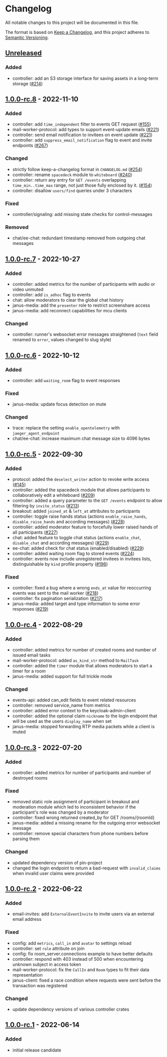 # Changelog

All notable changes to this project will be documented in this file.

The format is based on [Keep a Changelog](https://keepachangelog.com/en/1.0.0/),
and this project adheres to [Semantic Versioning](https://semver.org/spec/v2.0.0.html).

## [Unreleased]

### Added

- controller: add an S3 storage interface for saving assets in a long-term storage ([#214](https://git.heinlein-video.de/heinlein-video/k3k-controller/-/issues/214))

## [1.0.0-rc.8] - 2022-11-10

### Added

- controller: add `time_independent` filter to events GET request ([#155](https://git.heinlein-video.de/heinlein-video/k3k-controller/-/issues/155))
- mail-worker-protocol: add types to support event-update emails ([#221](https://git.heinlein-video.de/heinlein-video/k3k-controller/-/issues/221))
- controller: send email notification to invitees on event update ([#221](https://git.heinlein-video.de/heinlein-video/k3k-controller/-/issues/221))
- controller: add `suppress_email_notification` flag to event and invite endpoints ([#267](https://git.heinlein-video.de/heinlein-video/k3k-controller/-/issues/267))

### Changed

- strictly follow keep-a-changelog format in `CHANGELOG.md` ([#254](https://git.heinlein-video.de/heinlein-video/k3k-controller/-/issues/254))
- controller: rename `spacedeck` module to `whiteboard` ([#240](https://git.heinlein-video.de/heinlein-video/k3k-controller/-/issues/240))
- controller: return any entry for `GET /events` overlapping `time_min..time_max` range, not just those fully enclosed by it. ([#154](https://git.heinlein-video.de/heinlein-video/k3k-controller/-/issues/154))
- controller: disallow `users/find` queries under 3 characters

### Fixed

- controller/signaling: add missing state checks for control-messages

### Removed

- chat/ee-chat: redundant timestamp removed from outgoing chat messages

## [1.0.0-rc.7] - 2022-10-27

### Added

- controller: added metrics for the number of participants with audio or video unmuted
- controller: add `is_adhoc` flag to events
- chat: allow moderators to clear the global chat history
- janus-media: add the `presenter` role to restrict screenshare access
- janus-media: add reconnect capabilities for mcu clients

### Changed

- controller: runner's websocket error messages straightened (`text` field renamed to `error`, values changed to slug style)

## [1.0.0-rc.6] - 2022-10-12

### Added

- controller: add `waiting_room` flag to event responses

### Fixed

- janus-media: update focus detection on mute

### Changed

- trace: replace the setting `enable_opentelemetry` with `jaeger_agent_endpoint`
- chat/ee-chat: increase maximum chat message size to 4096 bytes

## [1.0.0-rc.5] - 2022-09-30

### Added

- protocol: added the `deselect_writer` action to revoke write access ([#145](https://git.heinlein-video.de/heinlein-video/k3k-controller/-/issues/145))
- controller: added the spacedeck module that allows participants to collaboratively edit a whiteboard ([#209](https://git.heinlein-video.de/heinlein-video/k3k-controller/-/issues/209))
- controller: added a query parameter to the `GET /events` endpoint to allow filtering by `invite_status` ([#213](https://git.heinlein-video.de/heinlein-video/k3k-controller/-/issues/213))
- breakout: added `joined_at` & `left_at` attributes to participants
- controller: toggle raise hands status (actions `enable_raise_hands`, `disable_raise_hands` and according messages) ([#228](https://git.heinlein-video.de/heinlein-video/k3k-controller/-/issues/228))
- controller: added moderator feature to forcefully lower raised hands of all participants ([#227](https://git.heinlein-video.de/heinlein-video/k3k-controller/-/issues/227))
- chat: added feature to toggle chat status (actions `enable_chat`, `disable_chat` and according messages) ([#229](https://git.heinlein-video.de/heinlein-video/k3k-controller/-/issues/229))
- ee-chat: added check for chat status (enabled/disabled) ([#229](https://git.heinlein-video.de/heinlein-video/k3k-controller/-/issues/229))
- controller: added waiting room flag to stored events ([#224](https://git.heinlein-video.de/heinlein-video/k3k-controller/-/issues/224))
- controller: events now include unregistered invitees in invitees lists, distinguishable by `kind` profile property ([#196](https://git.heinlein-video.de/heinlein-video/k3k-controller/-/issues/196))

### Fixed

- controller: fixed a bug where a wrong `ends_at` value for reoccurring events was sent to the mail worker ([#218](https://git.heinlein-video.de/heinlein-video/k3k-controller/-/issues/218))
- controller: fix pagination serialization ([#217](https://git.heinlein-video.de/heinlein-video/k3k-controller/-/issues/217))
- janus-media: added target and type information to some error responses ([#219](https://git.heinlein-video.de/heinlein-video/k3k-controller/-/issues/219))

## [1.0.0-rc.4] - 2022-08-29

### Added

- controller: added metrics for number of created rooms and number of issued email tasks
- mail-worker-protocol: added `as_kind_str` method to `MailTask`
- controller: added the `timer` module that allows moderators to start a timer for a room
- janus-media: added support for full trickle mode

### Changed

- events-api: added can_edit fields to event related resources
- controller: removed service_name from metrics
- controller: added error context to the keycloak-admin-client
- controller: added the optional claim `nickname` to the login endpoint that will be used as the users `display_name` when set
- janus-media: stopped forwarding RTP media packets while a client is muted

## [1.0.0-rc.3] - 2022-07-20

### Added

- controller: added metrics for number of participants and number of destroyed rooms

### Fixed

- removed static role assignment of participant in breakout and moderation module which led to inconsistent behavior if the participant's role was changed by a moderator
- controller: fixed wrong returned created_by for GET /rooms/{roomId}
- janus-media: added a missing rename for the outgoing error websocket message
- controller: remove special characters from phone numbers before parsing them

### Changed

- updated dependency version of pin-project
- changed the login endpoint to return a bad-request with `invalid_claims` when invalid user claims were provided

## [1.0.0-rc.2] - 2022-06-22

### Added

- email-invites: add `ExternalEventInvite` to invite users via an external email address

### Fixed

- config: add `metrics`, `call_in` and `avatar` to settings reload
- controller: set `role` attribute on join
- config: fix room_server.connections example to have better defaults
- controller: respond with 403 instead of 500 when encountering unknown subject in access token
- mail-worker-protocol: fix the `CallIn` and `Room` types to fit their data representation
- janus-client: fixed a race condition where requests were sent before the transaction was registered

### Changed

- update dependency versions of various controller crates

## [1.0.0-rc.1] - 2022-06-14

### Added

- initial release candidate

[Unreleased]: https://git.heinlein-video.de/heinlein-video/k3k-controller/-/compare/v1.0.0-rc.8...main
[1.0.0-rc.8]: https://git.heinlein-video.de/heinlein-video/k3k-controller/-/compare/v1.0.0-rc.7...v1.0.0-rc.8
[1.0.0-rc.7]: https://git.heinlein-video.de/heinlein-video/k3k-controller/-/compare/v1.0.0-rc.6...v1.0.0-rc.7
[1.0.0-rc.6]: https://git.heinlein-video.de/heinlein-video/k3k-controller/-/compare/v1.0.0-rc.5...v1.0.0-rc.6
[1.0.0-rc.5]: https://git.heinlein-video.de/heinlein-video/k3k-controller/-/compare/v1.0.0-rc.4...v1.0.0-rc.5
[1.0.0-rc.4]: https://git.heinlein-video.de/heinlein-video/k3k-controller/-/compare/v1.0.0-rc.3...v1.0.0-rc.4
[1.0.0-rc.3]: https://git.heinlein-video.de/heinlein-video/k3k-controller/-/compare/v1.0.0-rc.2...v1.0.0-rc.3
[1.0.0-rc.2]: https://git.heinlein-video.de/heinlein-video/k3k-controller/-/compare/v1.0.0-rc.1...v1.0.0-rc.2
[1.0.0-rc.1]: https://git.heinlein-video.de/heinlein-video/k3k-controller/-/commits/v1.0.0-rc.1
